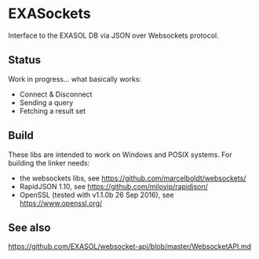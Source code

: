 # EXASockets
Interface to the EXASOL DB via JSON over Websockets protocol.

## Status

Work in progress... what basically works:

- Connect & Disconnect
- Sending a query
- Fetching a result set

## Build

These libs are intended to work on Windows and POSIX systems. For building the linker needs:

- the websockets libs, see https://github.com/marcelboldt/websockets/
- RapidJSON 1.10, see https://github.com/miloyip/rapidjson/
- OpenSSL (tested with v1.1.0b 26 Sep 2016), see https://www.openssl.org/


## See also

https://github.com/EXASOL/websocket-api/blob/master/WebsocketAPI.md